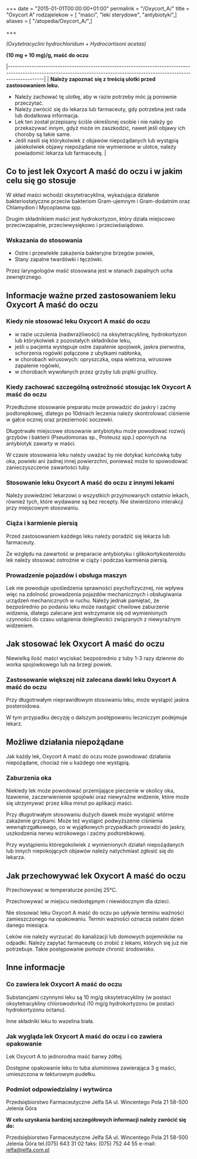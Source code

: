 +++
date = "2015-01-01T00:00:00+01:00"
permalink = "/Oxycort_A/"
title = "Oxycort A"
rodzajelekow = [ "maści", "leki sterydowe", "antybiotyki",]
aliases = [ "/atopedia/Oxycort_A/",]

+++

*(Oxytetracyclini hydrochloridum + Hydrocortisoni acetas)*

**(10 mg + 10 mg)/g, maść do oczu**

|---------------------------------------------------------------------------------------------------------------------------------------------------------------------------|
| **Należy zapoznać się z treścią ulotki przed zastosowaniem leku.**

 -   Należy zachować tę ulotkę, aby w razie potrzeby móc ją ponownie przeczytać.
 -   Należy zwrócić się do lekarza lub farmaceuty, gdy potrzebna jest rada lub dodatkowa informacja.
 -   Lek ten został przepisany ściśle określonej osobie i nie należy go przekazywać innym, gdyż może im zaszkodzić, nawet jeśli objawy ich choroby są takie same.
 -   Jeśli nasili się którykolwiek z objawów niepożądanych lub wystąpią jakiekolwiek objawy niepożądane nie wymienione w ulotce, należy powiadomić lekarza lub farmaceutę.  |

Co to jest lek Oxycort A maść do oczu i w jakim celu się go stosuje
-------------------------------------------------------------------

W skład maści wchodzi oksytetracyklina, wykazująca działanie bakteriostatyczne przeciw bakteriom Gram-ujemnym i Gram-dodatnim oraz Chlamydion i Mycoplasma spp.

Drugim składnikiem maści jest hydrokortyzon, który działa miejscowo przeciwzapalnie, przeciwwysiękowo i przeciwświądowo.

### Wskazania do stosowania

-   Ostre i przewlekłe zakażenia bakteryjne brzegów powiek,
-   Stany zapalne twardówki i tęczówki.

Przez laryngologów maść stosowana jest w stanach zapalnych ucha zewnętrznego.

Informacje ważne przed zastosowaniem leku Oxycort A maść do oczu
----------------------------------------------------------------

### Kiedy nie stosować leku Oxycort A maść do oczu

-   w razie uczulenia (nadwrażliwości) na oksytetracyklinę, hydrokortyzon lub którykolwiek z pozostałych składników leku,
-   jeśli u pacjenta występuje ostre zapalenie spojówek, jaskra pierwotna, schorzenia rogówki połączone z ubytkami nabłonka,
-   w chorobach wirusowych: opryszczka, ospa wietrzna, wirusowe zapalenie rogówki,
-   w chorobach wywołanych przez grzyby lub prątki gruźlicy.

### Kiedy zachować szczególną ostrożność stosując lek Oxycort A maść do oczu

Przedłużone stosowanie preparatu może prowadzić do jaskry i zaćmy podtorepkowej, dlatego po 10dniach leczenia należy skontrolować ciśnienie w gałce ocznej oraz przezierność soczewki.

Długotrwałe miejscowe stosowanie antybiotyku może powodować rozwój grzybów i bakterii (Pseudomonas sp., Proteusz spp.) opornych na antybiotyk zawarty w maści.

W czasie stosowania leku należy uważać by nie dotykać końcówką tuby oka, powieki ani żadnej innej powierzchni, ponieważ może to spowodować zanieczyszczenie zawartości tuby.

### Stosowanie leku Oxycort A maść do oczu z innymi lekami

Należy powiedzieć lekarzowi o wszystkich przyjmowanych ostatnio lekach, również tych, które wydawane są bez recepty. Nie stwierdzono interakcji przy miejscowym stosowaniu.

### Ciąża i karmienie piersią

Przed zastosowaniem każdego leku należy poradzić się lekarza lub farmaceuty.

Ze względu na zawartość w preparacie antybiotyku i glikokortykosteroidu lek należy stosować ostrożnie w ciąży i podczas karmienia piersią.

### Prowadzenie pojazdów i obsługa maszyn

Lek nie powoduje upośledzenia sprawności psychofizycznej, nie wpływa więc na zdolność prowadzenia pojazdów mechanicznych i obsługiwania urządzeń mechanicznych w ruchu. Należy jednak pamiętać, że bezpośrednio po podaniu leku może nastąpić chwilowe zaburzenie widzenia, dlatego zalecane jest wstrzymanie się od wymienionych czynności do czasu ustąpienia dolegliwości związanych z niewyraźnym widzeniem.

Jak stosować lek Oxycort A maść do oczu
---------------------------------------

Niewielką ilość maści wyciskać bezpośrednio z tuby 1-3 razy dziennie do worka spojówkowego lub na brzegi powiek.

### Zastosowanie większej niż zalecana dawki leku Oxycort A maść do oczu

Przy długotrwałym nieprawidłowym stosowaniu leku, może wystąpić jaskra posteroidowa.

W tym przypadku decyzję o dalszym postępowaniu leczniczym podejmuje lekarz.

Możliwe działania niepożądane
-----------------------------

Jak każdy lek, Oxycort A maść do oczu może powodować działania niepożądane, chociaż nie u każdego one wystąpią.

### Zaburzenia oka

Niekiedy lek może powodować przemijające pieczenie w okolicy oka, łzawienie, zaczerwienienie spojówki oraz niewyraźne widzenie, które może się utrzymywać przez kilka minut po aplikacji maści.

Przy długotrwałym stosowaniu dużych dawek może wystąpić wtórne zakażenie grzybami. Może też wystąpić podwyższenie ciśnienia wewnątrzgałkowego, co w wyjątkowych przypadkach prowadzi do jaskry, uszkodzenia nerwu wzrokowego i zaćmy podtorebkowej.

Przy wystąpieniu któregokolwiek z wymienionych działań niepożądanych lub innych niepokojących objawów należy natychmiast zgłosić się do lekarza.

Jak przechowywać lek Oxycort A maść do oczu
-------------------------------------------

Przechowywać w temperaturze poniżej 25°C.

Przechowywać w miejscu niedostępnym i niewidocznym dla dzieci.

Nie stosować leku Oxycort A maść do oczu po upływie terminu ważności zamieszczonego na opakowaniu. Termin ważności oznacza ostatni dzień danego miesiąca.

Leków nie należy wyrzucać do kanalizacji lub domowych pojemników na odpadki. Należy zapytać farmaceutę co zrobić z lekami, których się już nie potrzebuje. Takie postępowanie pomoże chronić środowisko.

Inne informacje
---------------

### Co zawiera lek Oxycort A maść do oczu

Substancjami czynnymi leku są 10 mg/g oksytetracykliny (w postaci oksytetracykliny chlorowodorku) i10 mg/g hydrokortyzonu (w postaci hydrokortyzonu octanu).

Inne składniki leku to wazelina biała.

### Jak wygląda lek Oxycort A maść do oczu i co zawiera opakowanie

Lek Oxycort A to jednorodna maść barwy żółtej.

Dostępne opakowanie leku to tuba aluminiowa zawierająca 3 g maści, umieszczona w tekturowym pudełku.

### Podmiot odpowiedzialny i wytwórca

Przedsiębiorstwo Farmaceutyczne Jelfa SA
ul. Wincentego Pola 21
58-500 Jelenia Góra

**W celu uzyskania bardziej szczegółowych informacji należy zwrócić się do:**

Przedsiębiorstwo Farmaceutyczne Jelfa SA
ul. Wincentego Pola 21
58-500 Jelenia Góra
tel.(075) 643 31 02
faks: (075) 752 44 55
e-mail: jelfa@jelfa.com.pl
